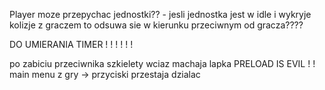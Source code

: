 Player moze przepychac jednostki?? - jesli jednostka jest w idle i wykryje kolizje z graczem to odsuwa sie w kierunku przeciwnym od gracza????

DO UMIERANIA TIMER ! ! ! ! ! ! 

po zabiciu przeciwnika szkielety wciaz machaja lapka
PRELOAD IS EVIL ! !
main menu z gry -> przyciski przestaja dzialac
